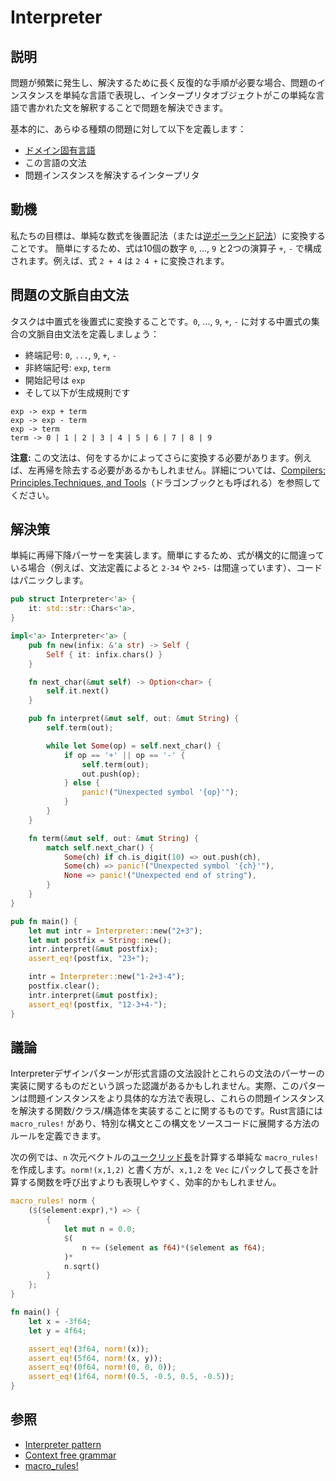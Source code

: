 # Interpreter

## 説明

問題が頻繁に発生し、解決するために長く反復的な手順が必要な場合、問題のインスタンスを単純な言語で表現し、インタープリタオブジェクトがこの単純な言語で書かれた文を解釈することで問題を解決できます。

基本的に、あらゆる種類の問題に対して以下を定義します：

- [ドメイン固有言語](https://en.wikipedia.org/wiki/Domain-specific_language)
- この言語の文法
- 問題インスタンスを解決するインタープリタ

## 動機

私たちの目標は、単純な数式を後置記法（または[逆ポーランド記法](https://en.wikipedia.org/wiki/Reverse_Polish_notation)）に変換することです。
簡単にするため、式は10個の数字 `0`, ..., `9` と2つの演算子 `+`, `-` で構成されます。例えば、式 `2 + 4` は `2 4 +` に変換されます。

## 問題の文脈自由文法

タスクは中置式を後置式に変換することです。`0`, ..., `9`, `+`, `-` に対する中置式の集合の文脈自由文法を定義しましょう：

- 終端記号: `0`, `...`, `9`, `+`, `-`
- 非終端記号: `exp`, `term`
- 開始記号は `exp`
- そして以下が生成規則です

```ignore
exp -> exp + term
exp -> exp - term
exp -> term
term -> 0 | 1 | 2 | 3 | 4 | 5 | 6 | 7 | 8 | 9
```

**注意:** この文法は、何をするかによってさらに変換する必要があります。例えば、左再帰を除去する必要があるかもしれません。詳細については、[Compilers: Principles,Techniques, and Tools](https://en.wikipedia.org/wiki/Compilers:_Principles,_Techniques,_and_Tools)（ドラゴンブックとも呼ばれる）を参照してください。

## 解決策

単純に再帰下降パーサーを実装します。簡単にするため、式が構文的に間違っている場合（例えば、文法定義によると `2-34` や `2+5-` は間違っています）、コードはパニックします。

```rust
pub struct Interpreter<'a> {
    it: std::str::Chars<'a>,
}

impl<'a> Interpreter<'a> {
    pub fn new(infix: &'a str) -> Self {
        Self { it: infix.chars() }
    }

    fn next_char(&mut self) -> Option<char> {
        self.it.next()
    }

    pub fn interpret(&mut self, out: &mut String) {
        self.term(out);

        while let Some(op) = self.next_char() {
            if op == '+' || op == '-' {
                self.term(out);
                out.push(op);
            } else {
                panic!("Unexpected symbol '{op}'");
            }
        }
    }

    fn term(&mut self, out: &mut String) {
        match self.next_char() {
            Some(ch) if ch.is_digit(10) => out.push(ch),
            Some(ch) => panic!("Unexpected symbol '{ch}'"),
            None => panic!("Unexpected end of string"),
        }
    }
}

pub fn main() {
    let mut intr = Interpreter::new("2+3");
    let mut postfix = String::new();
    intr.interpret(&mut postfix);
    assert_eq!(postfix, "23+");

    intr = Interpreter::new("1-2+3-4");
    postfix.clear();
    intr.interpret(&mut postfix);
    assert_eq!(postfix, "12-3+4-");
}
```

## 議論

Interpreterデザインパターンが形式言語の文法設計とこれらの文法のパーサーの実装に関するものだという誤った認識があるかもしれません。実際、このパターンは問題インスタンスをより具体的な方法で表現し、これらの問題インスタンスを解決する関数/クラス/構造体を実装することに関するものです。Rust言語には `macro_rules!` があり、特別な構文とこの構文をソースコードに展開する方法のルールを定義できます。

次の例では、`n` 次元ベクトルの[ユークリッド長](https://en.wikipedia.org/wiki/Euclidean_distance)を計算する単純な `macro_rules!` を作成します。`norm!(x,1,2)` と書く方が、`x,1,2` を `Vec` にパックして長さを計算する関数を呼び出すよりも表現しやすく、効率的かもしれません。

```rust
macro_rules! norm {
    ($($element:expr),*) => {
        {
            let mut n = 0.0;
            $(
                n += ($element as f64)*($element as f64);
            )*
            n.sqrt()
        }
    };
}

fn main() {
    let x = -3f64;
    let y = 4f64;

    assert_eq!(3f64, norm!(x));
    assert_eq!(5f64, norm!(x, y));
    assert_eq!(0f64, norm!(0, 0, 0));
    assert_eq!(1f64, norm!(0.5, -0.5, 0.5, -0.5));
}
```

## 参照

- [Interpreter pattern](https://en.wikipedia.org/wiki/Interpreter_pattern)
- [Context free grammar](https://en.wikipedia.org/wiki/Context-free_grammar)
- [macro_rules!](https://doc.rust-lang.org/rust-by-example/macros.html)
